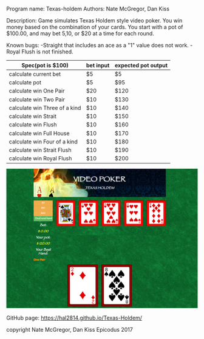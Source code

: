 Program name: Texas-holdem
Authors: Nate McGregor, Dan Kiss

Description: Game simulates Texas Holdem style video poker. You win money based on the combination of your cards. You start with a pot of $100.00, and may bet $5,$10, or $20 at a time for each round.


Known bugs:
-Straight that includes an ace as a "1" value does not work.
-Royal Flush is not finished.

| Spec(pot is $100) | bet input | expected pot output |
|------|-------|--------|
| calculate current bet   | $5     | $5      |
| calculate pot   | $5     | $95      |
| calculate win One Pair  | $20     | $120      |
| calculate win Two Pair    | $10     | $130      |
| calculate win Three of a kind    | $10     | $140      |
| calculate win Strait    | $10     | $150      |
| calculate win Flush    | $10     | $160      |
| calculate win Full House    | $10     | $170     |
| calculate win Four of a kind    | $10     | $180      |
| calculate win Strait Flush   | $10     | $190      |
| calculate win Royal Flush    | $10     | $200      |


![Alt text](/img/program.png?raw=true "Screenshot")


GitHub page: https://hal2814.github.io/Texas-Holdem/

copyright Nate McGregor, Dan Kiss Epicodus 2017
